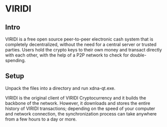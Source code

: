VIRIDI
=====================

Intro
-----
VIRIDI is a free open source peer-to-peer electronic cash system that is
completely decentralized, without the need for a central server or trusted
parties.  Users hold the crypto keys to their own money and transact directly
with each other, with the help of a P2P network to check for double-spending.


Setup
-----
Unpack the files into a directory and run xdna-qt.exe.

VIRIDI is the original client of VIRIDI Cryptocurrency and it builds the backbone of the network.
However, it downloads and stores the entire history of VIRIDI transactions;
depending on the speed of your computer and network connection, the synchronization
process can take anywhere from a few hours to a day or more.
